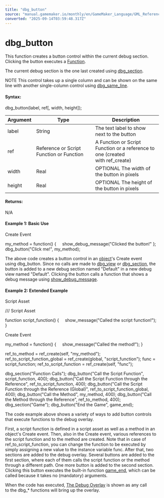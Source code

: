 ```yaml
---
title: "dbg_button"
source: "manual.gamemaker.io/monthly/en/GameMaker_Language/GML_Reference/Debugging/dbg_button.htm"
converted: "2025-09-14T03:59:48.317Z"
---
```


# dbg\_button

This function creates a button control within the current debug section. Clicking the button executes a [Function](../../GML_Overview/Script_Functions.md).

The current debug section is the one last created using [dbg\_section](dbg_section.md).

NOTE This control takes up a single column and can be shown on the same line with another single-column control using [dbg\_same\_line](dbg_same_line.md).

#### Syntax:

dbg\_button(label, ref\[, width, height\]);

| Argument | Type | Description |
| --- | --- | --- |
| label | String | The text label to show next to the button |
| ref | Reference or Script Function or Function | A Function or Script Function or a reference to one (created with ref_create) |
| width | Real | OPTIONAL The width of the button in pixels |
| height | Real | OPTIONAL The height of the button in pixels |

#### Returns:

N/A

#### Example 1: Basic Use

Create Event

my\_method = function()
{
    show\_debug\_message("Clicked the button!"
};
dbg\_button("Click me!", my\_method);

The above code creates a button control in an [object](../Asset_Management/Objects/Objects.md)'s Create event using dbg\_button. Since no calls are made to [dbg\_view](../../../../../../GameMaker_Language/GML_Reference/Debugging/dbg_view.md) or [dbg\_section](dbg_section.md), the button is added to a new debug section named "Default" in a new debug view named "Default". Clicking the button calls a function that shows a debug message using [show\_debug\_message](../../../../../../GameMaker_Language/GML_Reference/Debugging/show_debug_message.md).

#### Example 2: Extended Example

Script Asset

/// Script Asset

function script\_function()
{
    show\_message("Called the script function!");
}

Create Event

my\_method = function()
{
    show\_message("Called the method!");
}

ref\_to\_method = ref\_create(self, "my\_method");
ref\_to\_script\_function\_global = ref\_create(global, "script\_function");
func = script\_function;
ref\_to\_script\_function = ref\_create(self, "func");

dbg\_section("Function Calls");
dbg\_button("Call the Script Function", script\_function, 400);
dbg\_button("Call the Script Function through the Reference", ref\_to\_script\_function, 400);
dbg\_button("Call the Script Function through the Reference (Global)", ref\_to\_script\_function\_global, 400);
dbg\_button("Call the Method", my\_method, 400);
dbg\_button("Call the Method through the Reference", ref\_to\_method, 400);
dbg\_section("Game");
dbg\_button("End the Game", game\_end);

The code example above shows a variety of ways to add button controls that execute functions to the debug overlay.

First, a script function is defined in a script asset as well as a method in an object's Create event. Then, also in the Create event, various references to the script function and to the method are created. Note that in case of ref\_to\_script\_function, you can change the function to be executed by simply assigning a new value to the instance variable func. After that, two sections are added to the debug overlay. Several buttons are added to the first section, where each of them calls the script function or the method through a different path. One more button is added to the second section. Clicking this button executes the built-in function [game\_end](../General_Game_Control/game_end.md), which can be called because it takes no (mandatory) arguments.

When the code has executed, [The Debug Overlay](The_Debug_Overlay.md) is shown as any call to the dbg\_\* functions will bring up the overlay.